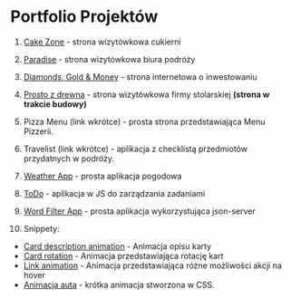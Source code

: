 # Portfolio Projektów
1. [Cake Zone](https://github.com/GodnyJ/cake-zone/tree/main) - strona wizytówkowa cukierni
2. [Paradise](https://github.com/GodnyJ/Paradise) - strona wizytówkowa biura podróży
3. [Diamonds, Gold & Money](https://github.com/GodnyJ/Diamonds) - strona internetowa o inwestowaniu
4. [Prosto z drewna](https://github.com/GodnyJ/Prosto-z-drewna) - strona wizytówkowa firmy stolarskiej **(strona w trakcie budowy)**
5. Pizza Menu (link wkrótce) - prosta strona przedstawiająca Menu Pizzerii.
6. Travelist (link wkrótce) - aplikacja z checklistą przedmiotów przydatnych w podróży.
7. [Weather App](https://github.com/GodnyJ/weather-app) - prosta aplikacja pogodowa
8. [ToDo](https://github.com/GodnyJ/ToDo-App) - aplikacja w JS do zarządzania zadaniami
9. [Word Filter App](https://github.com/GodnyJ/word-filter-app) - prosta aplikacja wykorzystująca json-server
    
10. Snippety:
   - [Card description animation](https://github.com/GodnyJ/card-description-animation) - Animacja opisu karty
   - [Card rotation](https://github.com/GodnyJ/card-rotation) - Animacja przedstawiająca rotację kart
   - [Link animation](https://github.com/GodnyJ/link-animation) - Animacja przedstawiająca różne możliwości akcji na hover
   - [Animacja auta](https://github.com/GodnyJ/car-animation) - krótka animacja stworzona w CSS.
